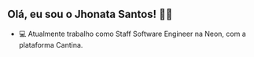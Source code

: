 ## Olá, eu sou o Jhonata Santos! 👋😄 </br>

- 💻 Atualmente trabalho como Staff Software Engineer na Neon, com a plataforma Cantina.
